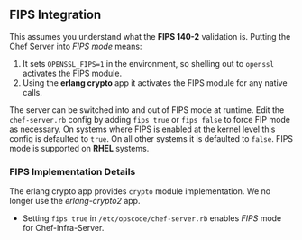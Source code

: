 
## FIPS Integration

This assumes you understand what the **FIPS 140-2** validation is. Putting the Chef Server into *FIPS mode* means:

1. It sets `OPENSSL_FIPS=1` in the environment, so shelling out to `openssl` activates the FIPS module.
2. Using the **erlang crypto** app it activates the FIPS module for any native calls.

The server can be switched into and out of FIPS mode at runtime. Edit the `chef-server.rb` config by adding `fips true` or `fips false` to force FIP mode as necessary. On systems where FIPS is enabled at the kernel level this config is defaulted to `true`. On all other systems it is defaulted to `false`. FIPS mode is supported on **RHEL** systems.

### FIPS Implementation Details

The erlang crypto app provides `crypto` module implementation. We no longer use the *erlang-crypto2* app.

- Setting `fips true` in `/etc/opscode/chef-server.rb` enables *FIPS* mode for Chef-Infra-Server.



